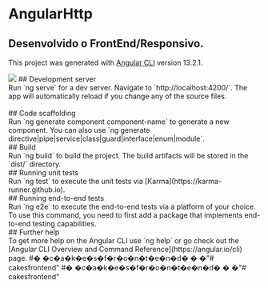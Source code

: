 # AngularHttp

## Desenvolvido o FrontEnd/Responsivo.


This project was generated with [Angular CLI](https://github.com/angular/angular-cli) version 13.2.1.

<img src="https://github.com/willhalen/cakesfrontend/blob/main/src/assets/img/cakehome1.png">
## Development server
<br />
Run `ng serve` for a dev server. Navigate to `http://localhost:4200/`. The app will automatically reload if you change any of the source files.<br />
<br />
## Code scaffolding
<br />
Run `ng generate component component-name` to generate a new component. You can also use `ng generate directive|pipe|service|class|guard|interface|enum|module`.
<br />
## Build
<br />
Run `ng build` to build the project. The build artifacts will be stored in the `dist/` directory.
<br />
## Running unit tests
<br />
Run `ng test` to execute the unit tests via [Karma](https://karma-runner.github.io).
<br />
## Running end-to-end tests
<br />
Run `ng e2e` to execute the end-to-end tests via a platform of your choice. To use this command, you need to first add a package that implements end-to-end testing capabilities.
<br />
## Further help
<br />
To get more help on the Angular CLI use `ng help` or go check out the [Angular CLI Overview and Command Reference](https://angular.io/cli) page.
#� �c�a�k�e�s�f�r�o�n�t�e�n�d�
�
�"# cakesfrontend" 
#� �c�a�k�e�s�f�r�o�n�t�e�n�d�
�
�"# cakesfrontend" 
